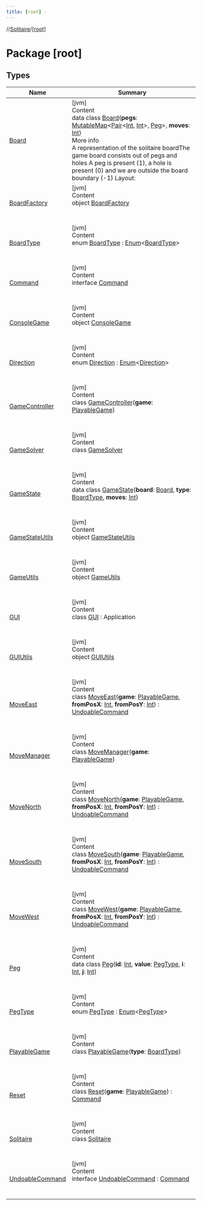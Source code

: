 ```yaml
---
title: [root] -
---
```

//[Solitaire](../index.md)/[[root]](index.md)



# Package [root]  


## Types  
  
|  Name|  Summary| 
|---|---|
| <a name="/Board///PointingToDeclaration/"></a>[Board](-board/index.md)| <a name="/Board///PointingToDeclaration/"></a>[jvm]  <br>Content  <br>data class [Board](-board/index.md)(**pegs**: [MutableMap](https://kotlinlang.org/api/latest/jvm/stdlib/kotlin.collections/-mutable-map/index.html)<[Pair](https://kotlinlang.org/api/latest/jvm/stdlib/kotlin/-pair/index.html)<[Int](https://kotlinlang.org/api/latest/jvm/stdlib/kotlin/-int/index.html), [Int](https://kotlinlang.org/api/latest/jvm/stdlib/kotlin/-int/index.html)>, [Peg](-peg/index.md)>, **moves**: [Int](https://kotlinlang.org/api/latest/jvm/stdlib/kotlin/-int/index.html))  <br>More info  <br>A representation of the solitaire boardThe game board consists out of pegs and holes A peg is present (1), a hole is present (0) and we are outside the board boundary (-1) Layout: |---------------------------------------| | 1 | -1 | -1 | 1 | 1 | 1 | -1 | -1 | -1| |---------------------------------------| |-1 | -1 | -1 | 1 | 1 | 1 | -1 | -1 | -1| |---------------------------------------| |-1 | -1 | -1 | 1 | 1 | 1 | -1 | -1 | -1| |---------------------------------------| | 1 |  1 |  1 | 1 | 1 | 1 |  1 |  1 |  1| |---------------------------------------| | 1 |  1 |  1 | 1 | 0 | 1 |  1 |  1 |  1| |---------------------------------------| | 1 |  1 |  1 | 1 | 1 | 1 |  1 |  1 |  1| |---------------------------------------| |-1 | -1 | -1 | 1 | 1 | 1 | -1 | -1 | -1| |---------------------------------------| |-1 | -1 | -1 | 1 | 1 | 1 | -1 | -1 | -1| |---------------------------------------| |-1 | -1 | -1 | 1 | 1 | 1 | -1 | -1 | -1| |---------------------------------------|  <br><br><br>
| <a name="/BoardFactory///PointingToDeclaration/"></a>[BoardFactory](-board-factory/index.md)| <a name="/BoardFactory///PointingToDeclaration/"></a>[jvm]  <br>Content  <br>object [BoardFactory](-board-factory/index.md)  <br><br><br>
| <a name="/BoardType///PointingToDeclaration/"></a>[BoardType](-board-type/index.md)| <a name="/BoardType///PointingToDeclaration/"></a>[jvm]  <br>Content  <br>enum [BoardType](-board-type/index.md) : [Enum](https://kotlinlang.org/api/latest/jvm/stdlib/kotlin/-enum/index.html)<[BoardType](-board-type/index.md)>   <br><br><br>
| <a name="/Command///PointingToDeclaration/"></a>[Command](-command/index.md)| <a name="/Command///PointingToDeclaration/"></a>[jvm]  <br>Content  <br>interface [Command](-command/index.md)  <br><br><br>
| <a name="/ConsoleGame///PointingToDeclaration/"></a>[ConsoleGame](-console-game/index.md)| <a name="/ConsoleGame///PointingToDeclaration/"></a>[jvm]  <br>Content  <br>object [ConsoleGame](-console-game/index.md)  <br><br><br>
| <a name="/Direction///PointingToDeclaration/"></a>[Direction](-direction/index.md)| <a name="/Direction///PointingToDeclaration/"></a>[jvm]  <br>Content  <br>enum [Direction](-direction/index.md) : [Enum](https://kotlinlang.org/api/latest/jvm/stdlib/kotlin/-enum/index.html)<[Direction](-direction/index.md)>   <br><br><br>
| <a name="/GameController///PointingToDeclaration/"></a>[GameController](-game-controller/index.md)| <a name="/GameController///PointingToDeclaration/"></a>[jvm]  <br>Content  <br>class [GameController](-game-controller/index.md)(**game**: [PlayableGame](-playable-game/index.md))  <br><br><br>
| <a name="/GameSolver///PointingToDeclaration/"></a>[GameSolver](-game-solver/index.md)| <a name="/GameSolver///PointingToDeclaration/"></a>[jvm]  <br>Content  <br>class [GameSolver](-game-solver/index.md)  <br><br><br>
| <a name="/GameState///PointingToDeclaration/"></a>[GameState](-game-state/index.md)| <a name="/GameState///PointingToDeclaration/"></a>[jvm]  <br>Content  <br>data class [GameState](-game-state/index.md)(**board**: [Board](-board/index.md), **type**: [BoardType](-board-type/index.md), **moves**: [Int](https://kotlinlang.org/api/latest/jvm/stdlib/kotlin/-int/index.html))  <br><br><br>
| <a name="/GameStateUtils///PointingToDeclaration/"></a>[GameStateUtils](-game-state-utils/index.md)| <a name="/GameStateUtils///PointingToDeclaration/"></a>[jvm]  <br>Content  <br>object [GameStateUtils](-game-state-utils/index.md)  <br><br><br>
| <a name="/GameUtils///PointingToDeclaration/"></a>[GameUtils](-game-utils/index.md)| <a name="/GameUtils///PointingToDeclaration/"></a>[jvm]  <br>Content  <br>object [GameUtils](-game-utils/index.md)  <br><br><br>
| <a name="/GUI///PointingToDeclaration/"></a>[GUI](-g-u-i/index.md)| <a name="/GUI///PointingToDeclaration/"></a>[jvm]  <br>Content  <br>class [GUI](-g-u-i/index.md) : Application  <br><br><br>
| <a name="/GUIUtils///PointingToDeclaration/"></a>[GUIUtils](-g-u-i-utils/index.md)| <a name="/GUIUtils///PointingToDeclaration/"></a>[jvm]  <br>Content  <br>object [GUIUtils](-g-u-i-utils/index.md)  <br><br><br>
| <a name="/MoveEast///PointingToDeclaration/"></a>[MoveEast](-move-east/index.md)| <a name="/MoveEast///PointingToDeclaration/"></a>[jvm]  <br>Content  <br>class [MoveEast](-move-east/index.md)(**game**: [PlayableGame](-playable-game/index.md), **fromPosX**: [Int](https://kotlinlang.org/api/latest/jvm/stdlib/kotlin/-int/index.html), **fromPosY**: [Int](https://kotlinlang.org/api/latest/jvm/stdlib/kotlin/-int/index.html)) : [UndoableCommand](-undoable-command/index.md)  <br><br><br>
| <a name="/MoveManager///PointingToDeclaration/"></a>[MoveManager](-move-manager/index.md)| <a name="/MoveManager///PointingToDeclaration/"></a>[jvm]  <br>Content  <br>class [MoveManager](-move-manager/index.md)(**game**: [PlayableGame](-playable-game/index.md))  <br><br><br>
| <a name="/MoveNorth///PointingToDeclaration/"></a>[MoveNorth](-move-north/index.md)| <a name="/MoveNorth///PointingToDeclaration/"></a>[jvm]  <br>Content  <br>class [MoveNorth](-move-north/index.md)(**game**: [PlayableGame](-playable-game/index.md), **fromPosX**: [Int](https://kotlinlang.org/api/latest/jvm/stdlib/kotlin/-int/index.html), **fromPosY**: [Int](https://kotlinlang.org/api/latest/jvm/stdlib/kotlin/-int/index.html)) : [UndoableCommand](-undoable-command/index.md)  <br><br><br>
| <a name="/MoveSouth///PointingToDeclaration/"></a>[MoveSouth](-move-south/index.md)| <a name="/MoveSouth///PointingToDeclaration/"></a>[jvm]  <br>Content  <br>class [MoveSouth](-move-south/index.md)(**game**: [PlayableGame](-playable-game/index.md), **fromPosX**: [Int](https://kotlinlang.org/api/latest/jvm/stdlib/kotlin/-int/index.html), **fromPosY**: [Int](https://kotlinlang.org/api/latest/jvm/stdlib/kotlin/-int/index.html)) : [UndoableCommand](-undoable-command/index.md)  <br><br><br>
| <a name="/MoveWest///PointingToDeclaration/"></a>[MoveWest](-move-west/index.md)| <a name="/MoveWest///PointingToDeclaration/"></a>[jvm]  <br>Content  <br>class [MoveWest](-move-west/index.md)(**game**: [PlayableGame](-playable-game/index.md), **fromPosX**: [Int](https://kotlinlang.org/api/latest/jvm/stdlib/kotlin/-int/index.html), **fromPosY**: [Int](https://kotlinlang.org/api/latest/jvm/stdlib/kotlin/-int/index.html)) : [UndoableCommand](-undoable-command/index.md)  <br><br><br>
| <a name="/Peg///PointingToDeclaration/"></a>[Peg](-peg/index.md)| <a name="/Peg///PointingToDeclaration/"></a>[jvm]  <br>Content  <br>data class [Peg](-peg/index.md)(**id**: [Int](https://kotlinlang.org/api/latest/jvm/stdlib/kotlin/-int/index.html), **value**: [PegType](-peg-type/index.md), **i**: [Int](https://kotlinlang.org/api/latest/jvm/stdlib/kotlin/-int/index.html), **j**: [Int](https://kotlinlang.org/api/latest/jvm/stdlib/kotlin/-int/index.html))  <br><br><br>
| <a name="/PegType///PointingToDeclaration/"></a>[PegType](-peg-type/index.md)| <a name="/PegType///PointingToDeclaration/"></a>[jvm]  <br>Content  <br>enum [PegType](-peg-type/index.md) : [Enum](https://kotlinlang.org/api/latest/jvm/stdlib/kotlin/-enum/index.html)<[PegType](-peg-type/index.md)>   <br><br><br>
| <a name="/PlayableGame///PointingToDeclaration/"></a>[PlayableGame](-playable-game/index.md)| <a name="/PlayableGame///PointingToDeclaration/"></a>[jvm]  <br>Content  <br>class [PlayableGame](-playable-game/index.md)(**type**: [BoardType](-board-type/index.md))  <br><br><br>
| <a name="/Reset///PointingToDeclaration/"></a>[Reset](-reset/index.md)| <a name="/Reset///PointingToDeclaration/"></a>[jvm]  <br>Content  <br>class [Reset](-reset/index.md)(**game**: [PlayableGame](-playable-game/index.md)) : [Command](-command/index.md)  <br><br><br>
| <a name="/Solitaire///PointingToDeclaration/"></a>[Solitaire](-solitaire/index.md)| <a name="/Solitaire///PointingToDeclaration/"></a>[jvm]  <br>Content  <br>class [Solitaire](-solitaire/index.md)  <br><br><br>
| <a name="/UndoableCommand///PointingToDeclaration/"></a>[UndoableCommand](-undoable-command/index.md)| <a name="/UndoableCommand///PointingToDeclaration/"></a>[jvm]  <br>Content  <br>interface [UndoableCommand](-undoable-command/index.md) : [Command](-command/index.md)  <br><br><br>

